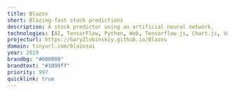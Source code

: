```yaml
---
title: Blazos
short: Blazing-fast stock predictions
description: A stock predictor using an artificial neural network.
technologies: [AI, TensorFlow, Python, Web, Tensorflow.js, Chart.js, VueJS]
projecturl: https://GaryZlobinskiy.github.io/Blazos
domain: tinyurl.com/blazosai
year: 2019
brandbg: "#000000"
brandtext: "#1099ff"
priority: 997
quicklink: true
---
```

